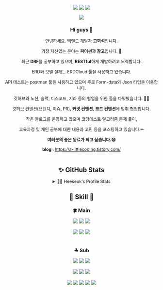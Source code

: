 <div align=center> 
<p>
<a href="https://a-littlecoding.tistory.com/" target="_blank"><img src="https://img.shields.io/badge/Blog-DD0B78?style=flat-square&logo=GitHub%20Sponsors&logoColor=white"/></a>
<a href="mailto:weeds1590@gmail.com" target="_blank"><img src="https://img.shields.io/badge/weeds1590@gmail.com-EA4335?style=flat-square&logo=Gmail&logoColor=white"/></a>
<a href="https://www.linkedin.com/in/%ED%9D%AC%EC%84%9D-%EA%B3%A0-922b87230/" target="_blank"><img src="https://img.shields.io/badge/heeseokgo-0A66C2?style=flat-square&logo=Linkedin&logoColor=white"/></a>  
</p>
  
  <p>
  <a href="https://hits.seeyoufarm.com"><img src="https://hits.seeyoufarm.com/api/count/incr/badge.svg?url=https%3A%2F%2Fgithub.com%2FGoHeeSeok00&count_bg=%2379C83D&title_bg=%23555555&icon=ghostery.svg&icon_color=%23E7E7E7&title=hits&edge_flat=false"/></a>
  </p>

<p>
  <h3> Hi guys 👋 </h3>  
  
  안녕하세요. 백엔드 개발자 <b>고희석</b>입니다. <br/>
  
  가장 자신있는 분야는 <b>파이썬과 장고</b>입니다. 💪<br/>
  
  최근 <b>DRF</b>를 공부하고 있으며, <b>RESTful</b>하게 개발하려고 노력합니다. <br/>
  
  ERD와 모델 설계는 ERDCloud 툴을 사용하고 있습니다. <br/>
  
  API 테스트는 postman 툴을 사용하고 있으며 주로 Form-data와 Json 타입을 이용합니다. <br/>
  
  깃허브와 노션, 슬랙, 디스코드, 지라 등의 협업을 위한 툴을 다뤄봤습니다. 👯‍♂️<br/>
  
  깃허브 컨벤션(브렌치, 이슈, PR), <b>커밋 컨벤션</b>, <b>코드 컨벤션</b>에 맞춰 협업합니다. <br/>
  
  작은 블로그를 운영하고 있으며 코딩테스트 알고리즘 문제 풀이, 
  
  교육과정 및 개인 공부에 대한 내용과 고민 등을 포스팅하고 있습니다.✏ <br/>
  
  <b>여러분의 좋은 동료가 되고 싶습니다.😎</b> <br/>
  
  
  <b>blog : </b> https://a-littlecoding.tistory.com/
  <br/>
  <br/>
  
</p>
</div>
  

<div align=center> 
  
## ✨  GitHub Stats
  <details> 
    <br />
    <summary>👩‍💻 Heeseok's Profile Stats </summary>    
    <a href="https://github.com/GoHeeSeok00/GoHeeSeok00">  <img align="center" src="https://github-readme-stats.vercel.app/api/top-langs/?username=GoHeeSeok00&hide=java&theme=buefy&langs_count=3" />
    </a>
    <a href="https://github.com/GoHeeSeok00/GoHeeSeok00">
    <img align="center" src="https://github-readme-stats.vercel.app/api?username=GoHeeSeok00&custom_title=heeseok's+Github+Stats&line_height=27&count_private=true&theme=buefy&show_icons=true" alt="heeseok's GitHub Stats" />
    </a>
  </details>

</div>

<div align=center> 

## 🎇 Skill 🎇

### 🍀 Main

<img src="https://img.shields.io/badge/Python-3776AB?style=plastic&logo=python&logoColor=white"/>
<img src="https://img.shields.io/badge/Django-092E20?style=plastic&logo=django&logoColor=white"/>
<img src="https://img.shields.io/badge/MySQL-4479A1?style=plastic&logo=mysql&logoColor=white"/>

<br>
<br>

<img src="https://img.shields.io/badge/Amazon EC2-FF9900?style=plastic&logo=amazon aws&logoColor=white"/>
<img src="https://img.shields.io/badge/Amazon RDS-527FFF?style=plastic&logo=amazon aws&logoColor=white"/>
<img src="https://img.shields.io/badge/Docker-2496ED?style=plastic&logo=docker&logoColor=white"/>


<br>
<br>

### ☘ Sub

<img src="https://img.shields.io/badge/Amazon S3-569A31?style=plastic&logo=amazon aws&logoColor=white"/>
<img src="https://img.shields.io/badge/Nginx-009639?style=plastic&logo=nginx&logoColor=white"/>
<img src="https://img.shields.io/badge/Gunicorn-499848?style=plastic&logo=gunicorn&logoColor=white"/>

<br>
<br>

<img src="https://img.shields.io/badge/JavaScript-F7DF1E?style=plastic&logo=javascript&logoColor=white"/>
<img src="https://img.shields.io/badge/HTML5-E34F26?style=plastic&logo=html5&logoColor=white"/>
<img src="https://img.shields.io/badge/CSS3-1572B6?style=plastic&logo=css3&logoColor=white"/>

<br>
<br>

<img src="https://img.shields.io/badge/TensorFlow-FF6F00?style=plastic&logo=tensorflow&logoColor=white"/>
<img src="https://img.shields.io/badge/Flask-000000?style=plastic&logo=flask&logoColor=white"/>

<img src="https://img.shields.io/badge/PostgreSQL-4169E1?style=plastic&logo=postgresql&logoColor=white"/>
<img src="https://img.shields.io/badge/Redis-DC382D?style=plastic&logo=redis&logoColor=white"/>
<img src="https://img.shields.io/badge/MongoDB-47A248?style=plastic&logo=mongodb&logoColor=white"/>

</div>

